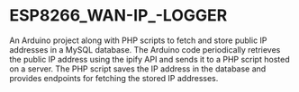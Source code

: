 # ESP8266_WAN-IP_-LOGGER
An Arduino project along with PHP scripts to fetch and store public IP addresses in a MySQL database. The Arduino code periodically retrieves the public IP address using the ipify API and sends it to a PHP script hosted on a server. The PHP script saves the IP address in the database and provides endpoints for fetching the stored IP addresses.
